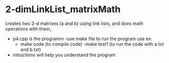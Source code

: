 # 2-dimLinkList_matrixMath
creates two 2-d matrixes (a and b) using link lists, and does math operations with them,
- p4.cpp is the programm
-use make file to run the program
  use ex:
    - make code (to compile code)
    -make test1 (to run the code with a.txt and b.txt)
- intructions will help you understand the program 
